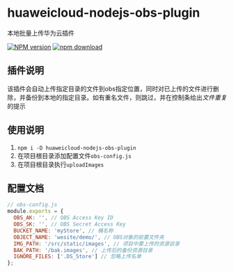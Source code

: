 # huaweicloud-nodejs-obs-plugin

本地批量上传华为云插件

[![NPM version][npm-image]][npm-url]
[![npm download][download-image]][download-url]

[npm-image]: http://img.shields.io/npm/v/huaweicloud-nodejs-obs-plugin.svg?style=flat-square
[npm-url]: https://www.npmjs.com/package/huaweicloud-nodejs-obs-plugin
[download-image]: https://img.shields.io/npm/dm/huaweicloud-nodejs-obs-plugin.svg?style=flat-square
[download-url]: https://www.npmjs.com/package/huaweicloud-nodejs-obs-plugin

## 插件说明

该插件会自动上传指定目录的文件到obs指定位置，同时对已上传的文件进行删除，并备份到本地的指定目录。如有重名文件，则跳过，并在控制条给出*文件重复*的提示

## 使用说明

1. `npm i -D huaweicloud-nodejs-obs-plugin`
2. 在项目根目录添加配置文件`obs-config.js`
3. 在项目根目录执行`uploadImages`

## 配置文档

```javascript
// obs-config.js
module.exports = {
  OBS_AK: '', // OBS Access Key ID
  OBS_SK: '', // OBS Secret Access Key
  BUCKET_NAME: 'myStore', // 桶名称
  OBJECT_NAME: 'wesite/demo/', // OBS对象的前置文件夹
  IMG_PATH: '/src/static/images', // 项目中要上传的资源目录
  BAK_PATH: '/bak.images', // 上传后的备份资源目录
  IGNORE_FILES: ['.DS_Store'] // 忽略上传名单
};

```

